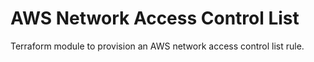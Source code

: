 # AWS Network Access Control List
Terraform module to provision an AWS network access control list rule.
